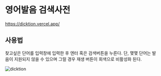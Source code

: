 # 영어발음 검색사전
https://dicktion.vercel.app/

## 사용법
찾고싶은 단어를 입력창에 입력한 후 엔터 혹은 검색버튼을 누른다.
단, 몇몇 단어는 발음이 지원되지 않을 수 있으며 그럴 경우 재생 버튼이 회색으로 비활성화 된다.

![dicktion](https://user-images.githubusercontent.com/76833478/159944406-11661b79-f36d-4180-baa8-dc40c4272179.gif)
